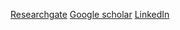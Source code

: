 [Researchgate](https://www.researchgate.net/profile/Dunia_Del_Carpio)
[Google scholar](https://scholar.google.com/citations?user=bCllZPcAAAAJ&hl=en)
[LinkedIn](https://au.linkedin.com/in/dunia-pino-del-carpio-7331a749)
